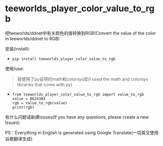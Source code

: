 # teeworlds_player_color_value_to_rgb

吧teeworlds/ddnet中有关颜色的值转换到RGB(Convert the value of the color in teeworlds/ddnet to RGB)

安装(install):
 - `pip install teeworlds_player_color_value_to_rgb`

使用/use:
> 我使用了py自带的math和colorsys库(I used the math and colorsys libraries that come with py)
 - ```
   from teeworlds_player_color_value_to_rgb import value_to_rgb
   value = 8624384
   rgb = value_to_rgb(value)
   print(rgb)
   ```

有什么问题请新建Issues(If you have any questions, please create a new Issues)

PS：Everything in English is generated using Google Translate(一切英文使用谷歌翻译生成)
